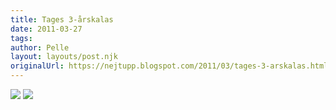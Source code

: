 ```yaml
---
title: Tages 3-årskalas
date: 2011-03-27
tags: 	
author: Pelle
layout: layouts/post.njk
originalUrl: https://nejtupp.blogspot.com/2011/03/tages-3-arskalas.html
---
```


 <img src="../../../img/2011/03/Tages%2Bkompiskalas-_MG_8135.jpg"> <img src="../../../img/2011/03/Tages%2Bkompiskalas-_MG_8121.jpg">
